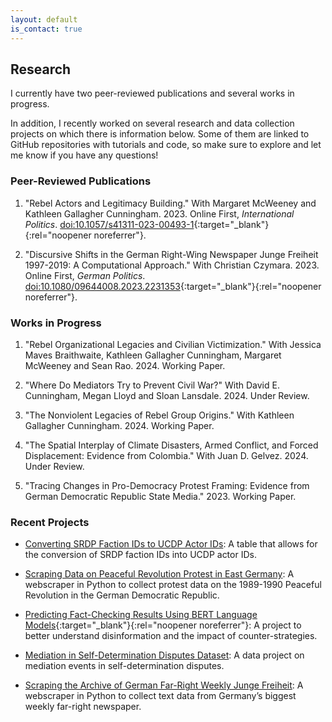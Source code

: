 ```yaml
---
layout: default
is_contact: true
---
```


## Research

I currently have two peer-reviewed publications and several works in progress. 

In addition, I recently worked on several research and data collection projects on which there is information below. Some of them are linked to GitHub repositories with tutorials and code, so make sure to explore and let me know if you have any questions!

### Peer-Reviewed Publications

1. "Rebel Actors and Legitimacy Building." With Margaret McWeeney and Kathleen Gallagher Cunningham. 2023. Online First, *International Politics*. [doi:10.1057/s41311-023-00493-1](https://doi.org/10.1057/s41311-023-00493-1){:target="_blank"}{:rel="noopener noreferrer"}.

2. "Discursive Shifts in the German Right-Wing Newspaper Junge Freiheit 1997-2019: A Computational Approach." With Christian Czymara. 2023. Online First, *German Politics*. [doi:10.1080/09644008.2023.2231353](https://doi.org/10.1080/09644008.2023.2231353){:target="_blank"}{:rel="noopener noreferrer"}.

### Works in Progress

1. "Rebel Organizational Legacies and Civilian Victimization." With Jessica Maves Braithwaite, Kathleen Gallagher Cunningham, Margaret McWeeney and Sean Rao. 2024. Working Paper.

2. "Where Do Mediators Try to Prevent Civil War?" With David E. Cunningham, Megan Lloyd and Sloan Lansdale. 2024. Under Review.

3. "The Nonviolent Legacies of Rebel Group Origins." With Kathleen Gallagher Cunningham. 2024. Working Paper.

4. "The Spatial Interplay of Climate Disasters, Armed Conflict, and Forced Displacement: Evidence from Colombia." With Juan D. Gelvez. 2024. Under Review.

5. "Tracing Changes in Pro-Democracy Protest Framing: Evidence from German Democratic Republic State Media." 2023. Working Paper.

### Recent Projects

* [Converting SRDP Faction IDs to UCDP Actor IDs](/conversion): A table that allows for the conversion of SRDP faction IDs into UCDP actor IDs.

* [Scraping Data on Peaceful Revolution Protest in East Germany](/protest): A webscraper in Python to collect protest data on the 1989-1990 Peaceful Revolution in the German Democratic Republic.

* [Predicting Fact-Checking Results Using BERT Language Models](https://ilcss.umd.edu/political-communication/){:target="_blank"}{:rel="noopener noreferrer"}: A project to better understand disinformation and the impact of counter-strategies.

* [Mediation in Self-Determination Disputes Dataset](/mediation): A data project on mediation events in self-determination disputes.

* [Scraping the Archive of German Far-Right Weekly Junge Freiheit](/jf): A webscraper in Python to collect text data from Germany’s biggest weekly far-right newspaper.
